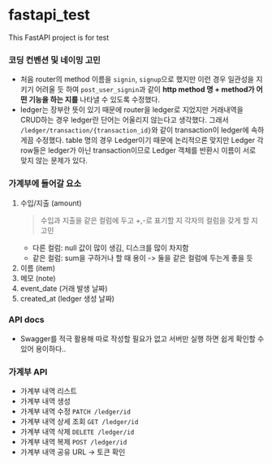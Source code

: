 # fastapi_test
This FastAPI project is for test

### 코딩 컨벤션 및 네이밍 고민
- 처음 router의 method 이름을 `signin`, `signup`으로 했지만 
이런 경우 일관성을 지키기 어려울 듯 하여 `post_user_signin`과 같이 **http method 명 + method가 어떤 기능을 하는 지를** 나타낼 수 있도록 수정했다.
- ledger는 장부란 뜻이 있기 때문에 router을 ledger로 지었지만 
거래내역을 CRUD하는 경우 ledger란 단어는 어울리지 않는다고 생각했다.
그래서 `/ledger/transaction/{transaction_id}`와 같이 transaction이 ledger에 속하게끔 수정했다.
table 명의 경우 Ledger이기 때문에 논리적으론 맞지만 Ledger 각 row들은 ledger가 아닌 transaction이므로 
Ledger 객체를 반환시 이름이 서로 맞지 않는 문제가 있다.  

### 가계부에 들어갈 요소
1. 수입/지출 (amount)
    > 수입과 지출을 같은 컬럼에 두고 +,-로 표기할 지 각자의 컬럼을 갖게 할 지 고민
   - 다른 컬럼: null 값이 많이 생김, 디스크를 많이 차지함
   - 같은 컬럼: sum을 구하거나 할 때 용이
   -> 둘을 같은 컬럼에 두는게 좋을 듯
2. 이름 (item)
3. 메모 (note)
4. event_date (거래 발생 날짜)
5. created_at (ledger 생성 날짜)


### API docs
- Swagger를 적극 활용해 따로 작성할 필요가 없고 서버만 실행 하면 쉽게 확인할 수 있어 용이하다..

### 가계부 API
- 가계부 내역 리스트
- 가계부 내역 생성
- 가계부 내역 수정 `PATCH /ledger/id`
- 가계부 내역 상세 조회 `GET /ledger/id`
- 가계부 내역 삭제 `DELETE /ledger/id`
- 가계부 내역 복제 `POST /ledger/id`
- 가계부 내역 공유 URL -> 토큰 확인
